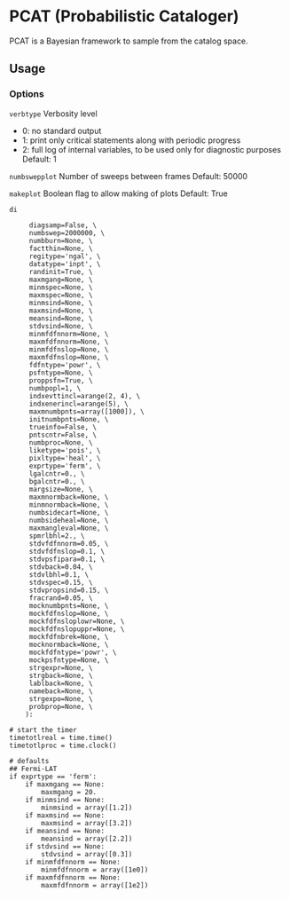 # PCAT (Probabilistic Cataloger)

PCAT is a Bayesian framework to sample from the catalog space. 

## Usage

### Options
`verbtype`
Verbosity level
- 0: no standard output
- 1: print only critical statements along with periodic progress
- 2: full log of internal variables, to be used only for diagnostic purposes
Default: 1

`numbswepplot`
Number of sweeps between frames
Default: 50000

`makeplot`
Boolean flag to allow making of plots
Default: True

`di`


         diagsamp=False, \
         numbswep=2000000, \
         numbburn=None, \
         factthin=None, \
         regitype='ngal', \
         datatype='inpt', \
         randinit=True, \
         maxmgang=None, \
         minmspec=None, \
         maxmspec=None, \
         minmsind=None, \
         maxmsind=None, \
         meansind=None, \
         stdvsind=None, \
         minmfdfnnorm=None, \
         maxmfdfnnorm=None, \
         minmfdfnslop=None, \
         maxmfdfnslop=None, \
         fdfntype='powr', \
         psfntype=None, \
         proppsfn=True, \
         numbpopl=1, \
         indxevttincl=arange(2, 4), \
         indxenerincl=arange(5), \
         maxmnumbpnts=array([1000]), \
         initnumbpnts=None, \
         trueinfo=False, \
         pntscntr=False, \
         numbproc=None, \
         liketype='pois', \
         pixltype='heal', \
         exprtype='ferm', \
         lgalcntr=0., \
         bgalcntr=0., \
         margsize=None, \
         maxmnormback=None, \
         minmnormback=None, \
         numbsidecart=None, \
         numbsideheal=None, \
         maxmangleval=None, \
         spmrlbhl=2., \
         stdvfdfnnorm=0.05, \
         stdvfdfnslop=0.1, \
         stdvpsfipara=0.1, \
         stdvback=0.04, \
         stdvlbhl=0.1, \
         stdvspec=0.15, \
         stdvpropsind=0.15, \
         fracrand=0.05, \
         mocknumbpnts=None, \
         mockfdfnslop=None, \
         mockfdfnsloplowr=None, \
         mockfdfnslopuppr=None, \
         mockfdfnbrek=None, \
         mocknormback=None, \
         mockfdfntype='powr', \
         mockpsfntype=None, \
         strgexpr=None, \
         strgback=None, \
         lablback=None, \
         nameback=None, \
         strgexpo=None, \
         probprop=None, \
        ):
    
    # start the timer
    timetotlreal = time.time()
    timetotlproc = time.clock()
   
    # defaults
    ## Fermi-LAT
    if exprtype == 'ferm':
        if maxmgang == None:
            maxmgang = 20.
        if minmsind == None:
            minmsind = array([1.2])
        if maxmsind == None:
            maxmsind = array([3.2])
        if meansind == None:
            meansind = array([2.2])
        if stdvsind == None:
            stdvsind = array([0.3])
        if minmfdfnnorm == None:
            minmfdfnnorm = array([1e0])
        if maxmfdfnnorm == None:
            maxmfdfnnorm = array([1e2])

